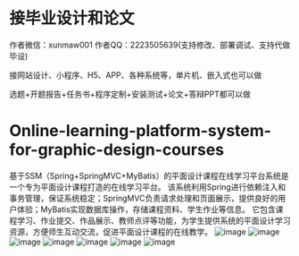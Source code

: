 # 接毕业设计和论文
作者微信：xunmaw001  作者QQ：2223505639(支持修改、部署调试、支持代做毕设)

接网站设计、小程序、H5、APP、各种系统等，单片机、嵌入式也可以做

选题+开题报告+任务书+程序定制+安装测试+论文+答辩PPT都可以做
# Online-learning-platform-system-for-graphic-design-courses
基于SSM（Spring+SpringMVC+MyBatis）的平面设计课程在线学习平台系统是一个专为平面设计课程打造的在线学习平台。  该系统利用Spring进行依赖注入和事务管理，保证系统稳定；SpringMVC负责请求处理和页面展示，提供良好的用户体验；MyBatis实现数据库操作，存储课程资料、学生作业等信息。  它包含课程学习、作业提交、作品展示、教师点评等功能，为学生提供系统的平面设计学习资源，方便师生互动交流，促进平面设计课程的在线教学。
![image](https://github.com/user-attachments/assets/655dd337-9726-45f4-b670-30d7dca77f34)
![image](https://github.com/user-attachments/assets/12e7faa5-e919-4c7f-8bfc-370e62657fc3)
![image](https://github.com/user-attachments/assets/99a7100e-083b-436a-a8bd-79920bc9ee71)
![image](https://github.com/user-attachments/assets/2c272b06-7778-467b-ae09-46a3b9121168)
![image](https://github.com/user-attachments/assets/32637497-e081-4314-a994-5074c02f387b)
![image](https://github.com/user-attachments/assets/ff72e41b-036d-45a8-9713-8fa11679d797)
![image](https://github.com/user-attachments/assets/989e04da-0767-4eab-ac1c-46465cc0021b)
